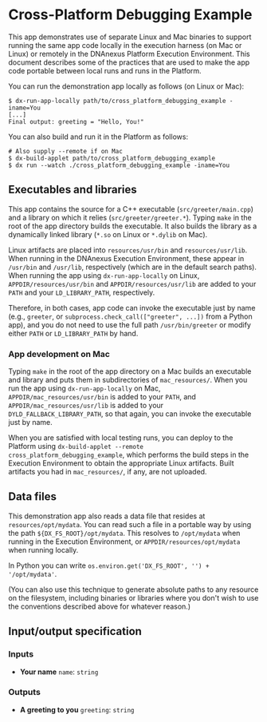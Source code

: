 # Cross-Platform Debugging Example

This app demonstrates use of separate Linux and Mac binaries to support running
the same app code locally in the execution harness (on Mac or Linux) or
remotely in the DNAnexus Platform Execution Environment. This document
describes some of the practices that are used to make the app code portable
between local runs and runs in the Platform.

You can run the demonstration app locally as follows (on Linux or Mac):

    $ dx-run-app-locally path/to/cross_platform_debugging_example -iname=You
    [...]
    Final output: greeting = "Hello, You!"

You can also build and run it in the Platform as follows:

    # Also supply --remote if on Mac
    $ dx-build-applet path/to/cross_platform_debugging_example
    $ dx run --watch ./cross_platform_debugging_example -iname=You

## Executables and libraries

This app contains the source for a C++ executable (`src/greeter/main.cpp`) and
a library on which it relies (`src/greeter/greeter.*`). Typing `make` in the
root of the app directory builds the executable. It also builds the library as
a dynamically linked library (`*.so` on Linux or `*.dylib` on Mac).

Linux artifacts are placed into `resources/usr/bin` and `resources/usr/lib`.
When running in the DNAnexus Execution Environment, these appear in `/usr/bin`
and `/usr/lib`, respectively (which are in the default search paths). When
running the app using `dx-run-app-locally` on Linux, `APPDIR/resources/usr/bin`
and `APPDIR/resources/usr/lib` are added to your `PATH` and your
`LD_LIBRARY_PATH`, respectively.

Therefore, in both cases, app code can invoke the executable just by name
(e.g., `greeter`, or `subprocess.check_call(["greeter", ...])` from a Python
app), and you do not need to use the full path `/usr/bin/greeter` or modify
either `PATH` or `LD_LIBRARY_PATH` by hand.

### App development on Mac

Typing `make` in the root of the app directory on a Mac builds an executable
and library and puts them in subdirectories of `mac_resources/`. When you run
the app using `dx-run-app-locally` on Mac, `APPDIR/mac_resources/usr/bin` is
added to your `PATH`, and `APPDIR/mac_resources/usr/lib` is added to your
`DYLD_FALLBACK_LIBRARY_PATH`, so that again, you can invoke the executable just
by name.

When you are satisfied with local testing runs, you can deploy to the Platform
using `dx-build-applet --remote cross_platform_debugging_example`, which
performs the build steps in the Execution Environment to obtain the appropriate
Linux artifacts. Built artifacts you had in `mac_resources/`, if any, are not
uploaded.

## Data files

This demonstration app also reads a data file that resides at
`resources/opt/mydata`. You can read such a file in a portable way by using the
path `${DX_FS_ROOT}/opt/mydata`. This resolves to `/opt/mydata` when running in
the Execution Environment, or `APPDIR/resources/opt/mydata` when running
locally.

In Python you can write `os.environ.get('DX_FS_ROOT', '') + '/opt/mydata'`.

(You can also use this technique to generate absolute paths to any resource on
the filesystem, including binaries or libraries where you don't wish to use the
conventions described above for whatever reason.)

## Input/output specification

### Inputs

* **Your name** ``name``: ``string``

### Outputs

* **A greeting to you** ``greeting``: ``string``
